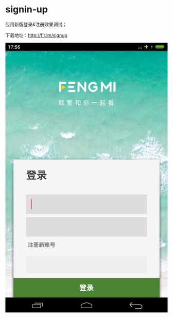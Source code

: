 # signin-up

应用新版登录&amp;注册效果调试；

下载地址：http://fir.im/signup



![描述](signin/screenshots/device-2017-06-06-175820.png)



